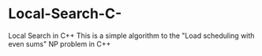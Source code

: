 # Local-Search-C-
Local Search in C++ This is a simple algorithm to the "Load scheduling with even sums" NP problem in C++
